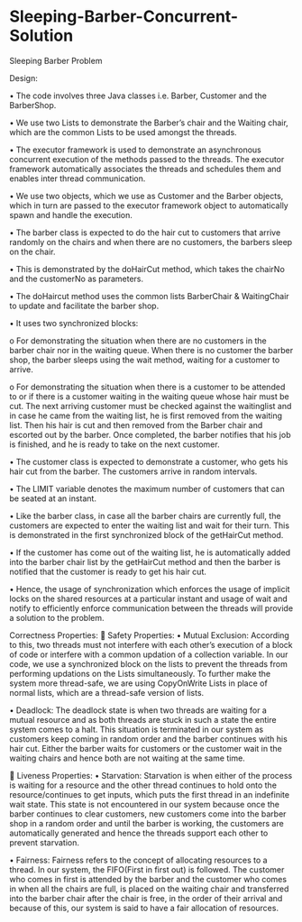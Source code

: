# Sleeping-Barber-Concurrent-Solution

Sleeping Barber Problem

Design:

•	The code involves three Java classes i.e. Barber, Customer and the BarberShop.

•	We use two Lists to demonstrate the Barber’s chair and the Waiting chair, which are the common Lists to be used amongst the threads. 

•	The executor framework is used to demonstrate an asynchronous concurrent execution of the methods passed to the threads. The executor framework automatically associates the threads and schedules them and enables inter thread communication.

•	We use two objects, which we use as Customer and the Barber objects, which in turn are passed to the executor framework object to automatically spawn and handle the execution.

•	The barber class is expected to do the hair cut to customers that arrive randomly on the chairs and when there are no customers, the barbers sleep on the chair.

•	This is demonstrated by the doHairCut method, which takes the chairNo and the customerNo as parameters.

•	The doHaircut method uses the common lists BarberChair & WaitingChair to update and facilitate the barber shop.

•	It uses two synchronized blocks:

o	For demonstrating the situation when there are no customers in the barber chair nor in the waiting queue. When there is no customer the barber shop, the barber sleeps using the wait method, waiting for a customer to arrive.

o	For demonstrating the situation when there is a customer to be attended to or if there is a customer waiting in the waiting queue whose hair must be cut. The next arriving customer must be checked against the waitinglist and in case he came from the waiting list, he is first removed from the waiting list. Then his hair is cut and then removed from the Barber chair and escorted out by the barber. Once completed, the barber notifies that his job is finished, and he is ready to take on the next customer.

•	The customer class is expected to demonstrate a customer, who gets his hair cut from the barber. The customers arrive in random intervals.

•	The LIMIT variable denotes the maximum number of customers that can be seated at an instant. 

•	Like the barber class, in case all the barber chairs are currently full, the customers are expected to enter the waiting list and wait for their turn. This is demonstrated in the first synchronized block of the getHairCut method.

•	If the customer has come out of the waiting list, he is automatically added into the barber chair list by the getHairCut method and then the barber is notified that the customer is ready to get his hair cut.

•	Hence, the usage of synchronization which enforces the usage of implicit locks on the shared resources at a particular instant and usage of wait and notify to efficiently enforce communication between the threads will provide a solution to the problem.


Correctness Properties:
	Safety Properties: 
•	Mutual Exclusion: According to this, two threads must not interfere with each other’s execution of a block of code or interfere with a common updation of a collection variable. In our code, we use a synchronized block on the lists to prevent the threads from performing updations on the Lists simultaneously.  To further make the system more thread-safe, we are using CopyOnWrite Lists in place of normal lists, which are a thread-safe version of lists. 

•	Deadlock: The deadlock state is when two threads are waiting for a mutual resource and as both threads are stuck in such a state the entire system comes to a halt. This situation is terminated in our system as customers keep coming in random order and the barber continues with his hair cut. Either the barber waits for customers or the customer wait in the waiting chairs and hence both are not waiting at the same time.

	Liveness Properties: 
•	Starvation: Starvation is when either of the process is waiting for a resource and the other thread continues to hold onto the resource/continues to get inputs, which puts the first thread in an indefinite wait state. This state is not encountered in our system because once the barber continues to clear customers, new customers come into the barber shop in a random order and until the barber is working, the customers are automatically generated and hence the threads support each other to prevent starvation.

•	Fairness: Fairness refers to the concept of allocating resources to a thread. In our system, the FIFO(First in first out) is followed. The customer who comes in first is attended by the barber and the customer who comes in when all the chairs are full, is placed on the waiting chair and transferred into the barber chair after the chair is free, in the order of their arrival and because of this, our system is said to have a fair allocation of resources.
